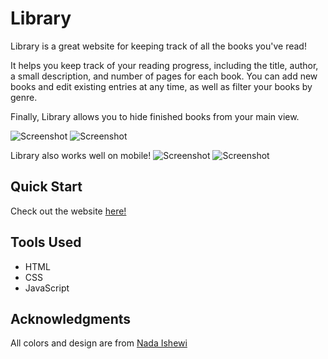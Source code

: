 # Library
Library is a great website for keeping track of all the books you've read!

It helps you keep track of your reading progress, including the title, author, a small description, and number of pages for each book. You can add new books and edit existing entries at any time, as well as filter your books by genre. 
    
Finally, Library allows you to hide finished books from your main view.

![Screenshot](https://i.imgur.com/hRd8CCS.png)
![Screenshot](https://i.imgur.com/Qvo27V0.png)

Library also works well on mobile!
![Screenshot](https://i.imgur.com/uo5rgVg.png)
![Screenshot](https://i.imgur.com/JBgzuhY.png)


## Quick Start
Check out the website [here!](https://jusgu.github.io/etch-a-sketch)

## Tools Used
- HTML
- CSS
- JavaScript

## Acknowledgments
All colors and design are from [Nada Ishewi](https://www.behance.net/gallery/107935847/Todo-List-Desktop-Mobile-app-UI-Design)
